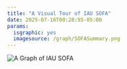 ```yaml
---
title: "A Visual Tour of IAU SOFA"
date: 2025-07-16T00:28:55-05:00
params:
  isgraphic: yes
  imagesource: /graph/SOFASummary.png
---
```


![A Graph of IAU SOFA](/graph/SOFASummary.png)
